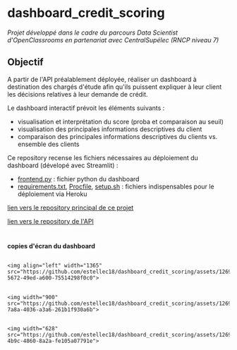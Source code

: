 # dashboard_credit_scoring
*Projet développé dans le cadre du parcours Data Scientist d'OpenClassrooms en partenariat avec CentralSupélec (RNCP niveau 7)*

## Objectif
A partir de l'API préalablement déployée, réaliser un dashboard à destination des chargés d'étude afin qu'ils puissent expliquer à leur client les décisions relatives à leur demande de crédit.

Le dashboard interactif prévoit les éléments suivants :
- visualisation et interprétation du score (proba et comparaison au seuil)
- visualisation des principales informations descriptives du client
- comparaison des principales informations descriptives du clients vs. ensemble des clients

Ce repository recense les fichiers nécessaires au déploiement du dashboard (dévelopé avec Streamlit) :
- [frontend.py](frontend.py) : fichier python du dashboard
- [requirements.txt](requirements.txt), [Procfile](Procfile), [setup.sh](setup.sh) : fichiers indispensables pour le déploiement via Heroku

[lien vers le repository principal de ce projet](https://github.com/estellec18/modele_de_scoring)

[lien vers le repository de l'API](https://github.com/estellec18/app_credit_scoring)

#

**copies d'écran du dashboard**

##
    <img align="left" width="1365" src="https://github.com/estellec18/dashboard_credit_scoring/assets/126951321/6e8aadee-5672-49ed-a600-75514298f0c0">
##
    <img width="900" src="https://github.com/estellec18/dashboard_credit_scoring/assets/126951321/d60553c7-7a8a-4036-a3a6-261b1f930a6b">
##
    <img width="628" src="https://github.com/estellec18/dashboard_credit_scoring/assets/126951321/a114e172-4b9c-4860-8a2a-fe105a07791e">
